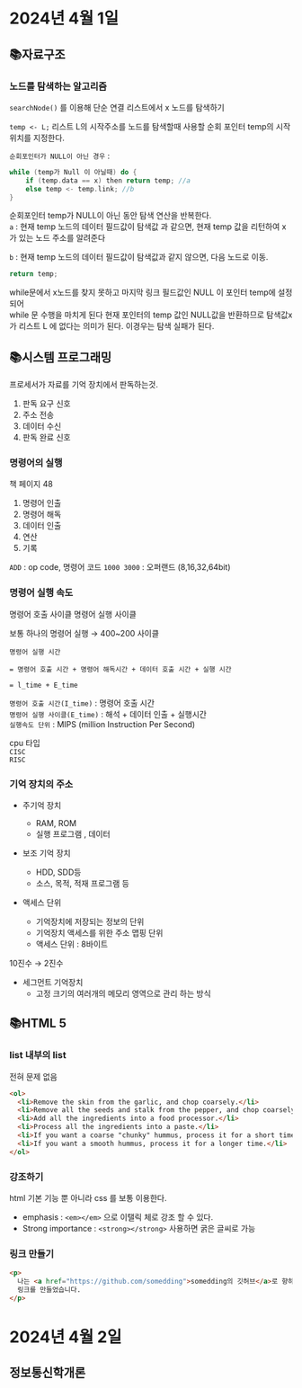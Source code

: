 # 2024년 4월 1일
## 📚자료구조
### 노드를 탐색하는 알고리즘
`searchNode()` 를 이용해 단순 연결 리스트에서 x 노드를 탐색하기

`temp <- L;` 리스트 L의 시작주소를 노드를 탐색할때 사용할 순회 포인터 temp의 시작위치를 지정한다.

`순회포인터가 NULL이 아닌 경우` : 
```c
while (temp가 Null 이 아닐때) do {
    if (temp.data == x) then return temp; //a
    else temp <- temp.link; //b
}
```

순회포인터 temp가 NULL이 아닌 동안 탐색 연산을 반복한다.  
`a` : 현재 temp 노드의 데이터 필드값이 탐색값 과 같으면, 현재 temp 값을 리턴하여 x가 있는 노드 주소를 알려준다  

`b` : 현재 temp 노드의 데이터 필드값이 탐색값과 같지 않으면, 다음 노드로 이동.

```c
return temp;
```

while문에서 x노드를 찾지 못하고 마지막 링크 필드값인 NULL 이 포인터 temp에 설정되어   
while 문 수행을 마치게 된다 현재 포인터의 temp 값인 NULL값을 반환하므로 탐색값x가 리스트 L 에 없다는 의미가 된다. 이경우는 탐색 실패가 된다.

## 📚시스템 프로그래밍

프로세서가 자료를 기억 장치에서 판독하는것.
1. 판독 요구 신호
2. 주소 전송
3. 데이터 수신
4. 판독 완료 신호

### 명령어의 실행

책 페이지 48

1. 명령어 인출
2. 명령어 해독
3. 데이터 인출
4. 연산
5. 기록

`ADD` : op code, 명령어 코드
`1000 3000` : 오퍼랜드 (8,16,32,64bit)

### 명령어 실행 속도
명령어 호출 사이클
명령어 실행 사이클

보통 하나의 명령어 실행 &rarr; 400~200 사이클  

    명령어 실행 시간   
    
    = 명령어 호출 시간 + 명령어 해독시간 + 데이터 호출 시간 + 실행 시간

    = l_time + E_time

`명령어 호출 시간(I_time)` : 명령어 호출 시간  
`명령어 실행 사이클(E_time)` : 해석 + 데이터 인출 + 실행시간  
`실행속도 단위` : MIPS (million Instruction Per Second)

cpu 타입  
`CISC`  
`RISC`  

### 기억 장치의 주소

- 주기억 장치
    - RAM, ROM
    - 실행 프로그램 , 데이터

- 보조 기억 장치
    - HDD, SDD등
    - 소스, 목적, 적재 프로그램 등

- 액세스 단위
    - 기억장치에 저장되는 정보의 단위
    - 기억장치 액세스를 위한 주소 맵핑 단위
    - 액세스 단위 : 8바이트

10진수 &rarr; 2진수  

- 세그먼트 기억장치
    - 고정 크기의 여러개의 메모리 영역으로 관리 하는 방식
## 📚HTML 5 
### list 내부의 list
전혀 문제 없음 

```html 5 
<ol>
  <li>Remove the skin from the garlic, and chop coarsely.</li>
  <li>Remove all the seeds and stalk from the pepper, and chop coarsely.</li>
  <li>Add all the ingredients into a food processor.</li>
  <li>Process all the ingredients into a paste.</li>
  <li>If you want a coarse "chunky" hummus, process it for a short time.</li>
  <li>If you want a smooth hummus, process it for a longer time.</li>
</ol>
```

### 강조하기

html 기본 기능 뿐 아니라 css 를 보통 이용한다.
- emphasis : `<em></em>` 으로 이탤릭 체로 강조 할 수 있다.
- Strong importance : `<strong></strong>` 사용하면 굵은 글씨로 가능 

### 링크 만들기 
```html
<p>
  나는 <a href="https://github.com/somedding">somedding의 깃허브</a>로 향하는
  링크를 만들었습니다.
</p>
```

# 2024년 4월 2일
## 정보통신학개론
### 